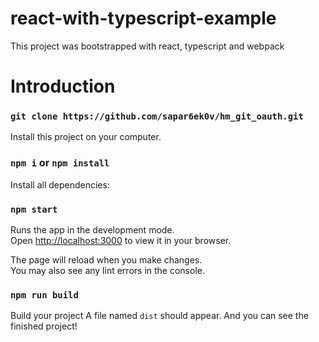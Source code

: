 # react-with-typescript-example

This project was bootstrapped with react, typescript and webpack

# Introduction

### `git clone https://github.com/sapar6ek0v/hm_git_oauth.git`

Install this project on your computer.


### `npm i` or `npm install`

Install all dependencies:



### `npm start`

Runs the app in the development mode.\
Open [http://localhost:3000](http://localhost:3000) to view it in your browser.

The page will reload when you make changes.\
You may also see any lint errors in the console.


### `npm run build`

Build your project
A file named `dist` should appear. And you can see the finished project!




